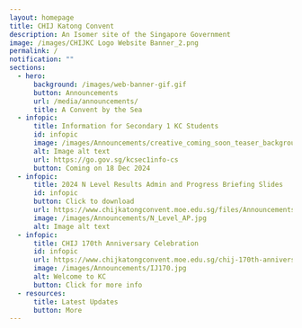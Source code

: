 ```yaml
---
layout: homepage
title: CHIJ Katong Convent
description: An Isomer site of the Singapore Government
image: /images/CHIJKC Logo Website Banner_2.png
permalink: /
notification: ""
sections:
  - hero:
      background: /images/web-banner-gif.gif
      button: Announcements
      url: /media/announcements/
      title: A Convent by the Sea
  - infopic:
      title: Information for Secondary 1 KC Students
      id: infopic
      image: /images/Announcements/creative_coming_soon_teaser_background_free_vector.jpg
      alt: Image alt text
      url: https://go.gov.sg/kcsec1info-cs
      button: Coming on 18 Dec 2024
  - infopic:
      title: 2024 N Level Results Admin and Progress Briefing Slides
      id: infopic
      button: Click to download
      url: https://www.chijkatongconvent.moe.edu.sg/files/Announcements/2024_N_level_results_admin_and_progression_briefing.pdf
      image: /images/Announcements/N_Level_AP.jpg
      alt: Image alt text
  - infopic:
      title: CHIJ 170th Anniversary Celebration
      id: infopic
      url: https://www.chijkatongconvent.moe.edu.sg/chij-170th-anniversary-celebration/
      image: /images/Announcements/IJ170.jpg
      alt: Welcome to KC
      button: Click for more info
  - resources:
      title: Latest Updates
      button: More
---
```

